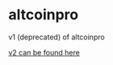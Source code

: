 # altcoinpro
v1 (deprecated) of altcoinpro 

[v2 can be found here](http://altcoinpro.bullbearanalytics.com/)
